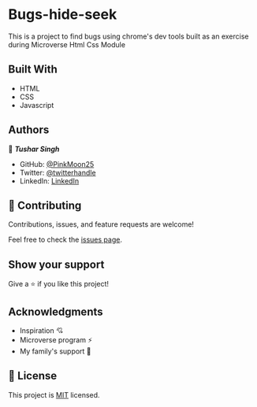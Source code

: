 # Bugs-hide-seek

This is a project to find bugs using chrome's dev tools built as an exercise during Microverse Html Css Module

## Built With

- HTML 
- CSS
- Javascript


## Authors

👤 ***Tushar Singh***

- GitHub: [@PinkMoon25](https://github.com/PinkMoon25/)
- Twitter: [@twitterhandle](https://twitter.com/TusharS90674484)
- LinkedIn: [LinkedIn](https://www.linkedin.com/in/tushar-singh-6b063a14b/)

## 🤝 Contributing

Contributions, issues, and feature requests are welcome!

Feel free to check the [issues page](https://github.com/PinkMoon25/rockPaperScissors_js/issues).

## Show your support

Give a ⭐️ if you like this project!

## Acknowledgments
- Inspiration 💘
- Microverse program ⚡
- My family's support 🙌

## 📝 License

This project is [MIT](./MIT.md) licensed.
